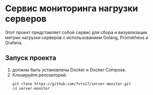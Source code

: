 # Сервис мониторинга нагрузки серверов

Этот проект представляет собой сервис для сбора и визуализации метрик нагрузки серверов с использованием Golang, Prometheus и Grafana.

## Запуск проекта

1. должны быть установлены Docker и Docker Compose.
2. Клонируйте репозиторий:
   ```bash
   git clone https://github.com/fvrv17/server-monitor.git
   cd server-monitor
